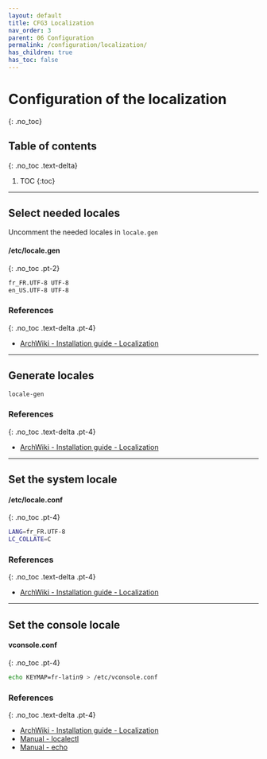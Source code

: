 ```yaml
---
layout: default
title: CFG3 Localization
nav_order: 3
parent: 06 Configuration
permalink: /configuration/localization/
has_children: true
has_toc: false
---
```


# Configuration of the localization
{: .no_toc}

## Table of contents
{: .no_toc .text-delta}

1. TOC
{:toc}

---

## Select needed locales

Uncomment the needed locales in `locale.gen`

#### /etc/locale.gen
{: .no_toc .pt-2}

```bash
fr_FR.UTF-8 UTF-8
en_US.UTF-8 UTF-8
```

### References
{: .no_toc .text-delta .pt-4}

- [ArchWiki - Installation guide - Localization](https://wiki.archlinux.org/index.php/Installation_guide#Localization)

---

## Generate locales

```bash
locale-gen
```

### References
{: .no_toc .text-delta .pt-4}

- [ArchWiki - Installation guide - Localization](https://wiki.archlinux.org/index.php/Installation_guide#Localization)

---

## Set the system locale

#### /etc/locale.conf
{: .no_toc .pt-4}

```bash
LANG=fr_FR.UTF-8
LC_COLLATE=C
```

### References
{: .no_toc .text-delta .pt-4}

- [ArchWiki - Installation guide - Localization](https://wiki.archlinux.org/index.php/Installation_guide#Localization)

---

## Set the console locale

#### vconsole.conf
{: .no_toc .pt-4}

```bash
echo KEYMAP=fr-latin9 > /etc/vconsole.conf
```

### References
{: .no_toc .text-delta .pt-4}

- [ArchWiki - Installation guide - Localization](https://wiki.archlinux.org/index.php/Installation_guide#Localization)
- [Manual - localectl](https://jlk.fjfi.cvut.cz/arch/manpages/man/core/systemd/localectl.1.en)
- [Manual - echo](https://jlk.fjfi.cvut.cz/arch/manpages/man/core/coreutils/echo.1.en)
